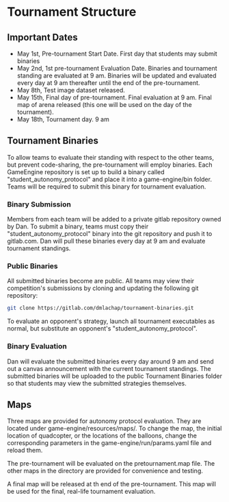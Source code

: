 # Tournament Structure

## Important Dates
- May 1st, Pre-tournament Start Date. First day that students may submit
  binaries
- May 2nd, 1st pre-tournament Evaluation Date. Binaries and tournament standing
  are evaluated at 9 am. Binaries will be updated and evaluated every day
  at 9 am thereafter until the end of the pre-tournament.
- May 8th, Test image dataset released.
- May 15th, Final day of pre-tournament. Final evaluation at 9 am. Final map of
  arena released (this one will be used on the day of the tournament).
- May 18th, Tournament day. 9 am

## Tournament Binaries
To allow teams to evaluate their standing with respect to the other teams, but
prevent code-sharing, the pre-tournament will employ binaries. Each GameEngine
repository is set up to build a binary called "student_autonomy_protocol" and
place it into a game-engine/bin folder. Teams will be required to submit this
binary for tournament evaluation.

### Binary Submission
Members from each team will be added to a private gitlab repository owned by
Dan. To submit a binary, teams must copy their "student_autonomy_protocol"
binary into the git repository and push it to gitlab.com. Dan will pull these
binaries every day at 9 am and evaluate tournament standings.

### Public Binaries
All submitted binaries become are public. All teams may view their competition's
submissions by cloning and updating the following git repository:
```bash
git clone https://gitlab.com/dmlachap/tournament-binaries.git
```

To evaluate an opponent's strategy, launch all tournament executables as normal,
but substitute an opponent's "student_autonomy_protocol".

### Binary Evaluation
Dan will evaluate the submitted binaries every day around 9 am and send out
a canvas announcement with the current tournament standings. The submitted
binaries will be uploaded to the public Tournament Binaries folder so that
students may view the submitted strategies themselves.

## Maps
Three maps are provided for autonomy protocol evaluation. They are located under
game-engine/resources/maps/. To change the map, the initial location of
quadcopter, or the locations of the balloons, change the corresponding
parameters in the game-engine/run/params.yaml file and reload them.

The pre-tournament will be evaluated on the pretournament.map file. The other
maps in the directory are provided for convenience and testing.

A final map will be released at th end of the pre-tournament. This map will be
used for the final, real-life tournament evaluation.
